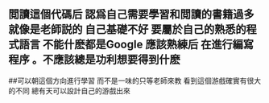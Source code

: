 ## 閲讀這個代碼后 認爲自己需要學習和閲讀的書籍過多 就像是老師説的 自己基礎不好 要屬於自己的熟悉的程式語言 不能什麽都是Google 應該熟練后 在進行編寫程序 。不應該總是功利想要得到什麽
##可以朝這個方向進行學習 而不是一味的只等老師來教 看到這個游戲確實有很大的不同 總有天可以設計自己的游戲出來
